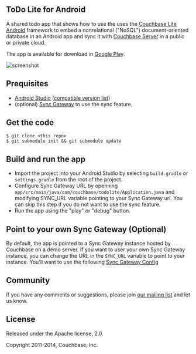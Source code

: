 ## ToDo Lite for Android

A shared todo app that shows how to use the uses the [Couchbase Lite Android](https://github.com/couchbase/couchbase-lite-android) framework to embed a nonrelational ("NoSQL") document-oriented database in an Android app and sync it with [Couchbase Server](http://www.couchbase.com/nosql-databases/couchbase-server) in a public or private cloud.

The app is available for download in [Google Play](https://play.google.com/store/apps/details?id=com.couchbase.todolite&hl=en).

![screenshot](http://cl.ly/image/0C2N2F1X3J2a/todolite_screenshot.png)

## Prequisites

* [Android Studio](http://developer.android.com/sdk/installing/studio.html) ([compatible version list](https://github.com/couchbase/couchbase-lite-android#building-couchbase-lite-master-branch-from-source))
* (optional) [Sync Gateway](https://github.com/couchbaselabs/sync_gateway) to use the sync feature.

## Get the code

```
$ git clone <this repo>
$ git submodule init && git submodule update
```

## Build and run the app

* Import the project into your Android Studio by selecting `build.gradle` or `settings.gradle` from the root of the project.
* Configure Sync Gateway URL by openning `app/src/main/java/com/couchbase/todolite/Application.java` and modifying SYNC_URL variable pointing to your Sync Gateway url. You can skip this step if you do not want to use the sync feature.
* Run the app using the "play" or "debug" button.

## Point to your own Sync Gateway (Optional)

By default, the app is pointed to a Sync Gateway instance hosted by Couchbase on a demo server.  If you want to user your own Sync Gateway instance, you can change the URL in the `SYNC_URL` variable to point to your instance.  You'll want to use the following [Sync Gateway Config](https://github.com/couchbaselabs/ToDoLite-iOS/blob/master/sync-gateway-config.json)

## Community

If you have any comments or suggestions, please join [our mailing list](https://groups.google.com/forum/#!forum/mobile-couchbase) and let us know.

## License

Released under the Apache license, 2.0.

Copyright 2011-2014, Couchbase, Inc.
